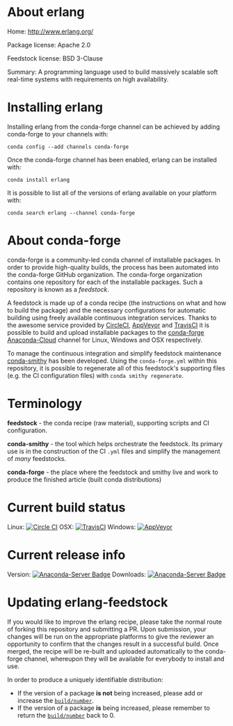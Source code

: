 About erlang
============

Home: http://www.erlang.org/

Package license: Apache 2.0

Feedstock license: BSD 3-Clause

Summary: A programming language used to build massively scalable soft real-time systems with requirements on high availability.



Installing erlang
=================

Installing erlang from the conda-forge channel can be achieved by adding conda-forge to your channels with:

```
conda config --add channels conda-forge
```

Once the conda-forge channel has been enabled, erlang can be installed with:

```
conda install erlang
```

It is possible to list all of the versions of erlang available on your platform with:

```
conda search erlang --channel conda-forge
```


About conda-forge
=================

conda-forge is a community-led conda channel of installable packages.
In order to provide high-quality builds, the process has been automated into the
conda-forge GitHub organization. The conda-forge organization contains one repository 
for each of the installable packages. Such a repository is known as a *feedstock*.

A feedstock is made up of a conda recipe (the instructions on what and how to build
the package) and the necessary configurations for automatic building using freely
available continuous integration services. Thanks to the awesome service provided by
[CircleCI](https://circleci.com/), [AppVeyor](http://www.appveyor.com/)
and [TravisCI](https://travis-ci.org/) it is possible to build and upload installable
packages to the [conda-forge](https://anaconda.org/conda-forge)
[Anaconda-Cloud](http://docs.anaconda.org/) channel for Linux, Windows and OSX respectively.

To manage the continuous integration and simplify feedstock maintenance
[conda-smithy](http://github.com/conda-forge/conda-smithy) has been developed.
Using the ``conda-forge.yml`` within this repository, it is possible to regenerate all of
this feedstock's supporting files (e.g. the CI configuration files) with ``conda smithy regenerate``.


Terminology
===========

**feedstock** - the conda recipe (raw material), supporting scripts and CI configuration.

**conda-smithy** - the tool which helps orchestrate the feedstock.
                   Its primary use is in the construction of the CI ``.yml`` files
                   and simplify the management of *many* feedstocks.

**conda-forge** - the place where the feedstock and smithy live and work to
                  produce the finished article (built conda distributions)

Current build status
====================
Linux: [![Circle CI](https://circleci.com/gh/conda-forge/erlang-feedstock.svg?style=svg)](https://circleci.com/gh/conda-forge/erlang-feedstock)
OSX: [![TravisCI](https://travis-ci.org/conda-forge/erlang-feedstock.svg?branch=master)](https://travis-ci.org/conda-forge/erlang-feedstock) 
Windows: [![AppVeyor](https://ci.appveyor.com/api/projects/status/github/conda-forge/erlang-feedstock?svg=True)](https://ci.appveyor.com/project/conda-forge/erlang-feedstock/branch/master)

Current release info
====================
Version: [![Anaconda-Server Badge](https://anaconda.org/conda-forge/erlang/badges/version.svg)](https://anaconda.org/conda-forge/erlang)
Downloads: [![Anaconda-Server Badge](https://anaconda.org/conda-forge/erlang/badges/downloads.svg)](https://anaconda.org/conda-forge/erlang)


Updating erlang-feedstock
=========================

If you would like to improve the erlang recipe, please take the normal
route of forking this repository and submitting a PR. Upon submission, your changes will
be run on the appropriate platforms to give the reviewer an opportunity to confirm that the
changes result in a successful build. Once merged, the recipe will be re-built and uploaded
automatically to the conda-forge channel, whereupon they will be available for everybody to
install and use.

In order to produce a uniquely identifiable distribution:
 * If the version of a package **is not** being increased, please add or increase
   the [``build/number``](http://conda.pydata.org/docs/building/meta-yaml.html#build-number-and-string). 
 * If the version of a package **is** being increased, please remember to return
   the [``build/number``](http://conda.pydata.org/docs/building/meta-yaml.html#build-number-and-string)
   back to 0.
